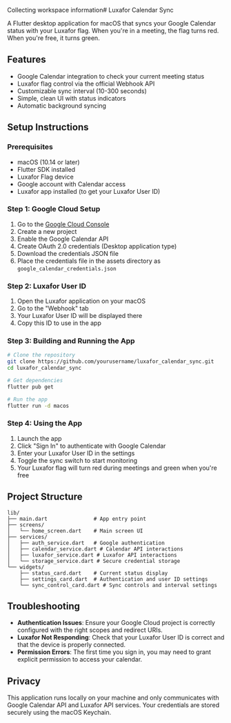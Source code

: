 Collecting workspace information# Luxafor Calendar Sync

A Flutter desktop application for macOS that syncs your Google Calendar status with your Luxafor flag. When you're in a meeting, the flag turns red. When you're free, it turns green.

## Features

- Google Calendar integration to check your current meeting status
- Luxafor flag control via the official Webhook API
- Customizable sync interval (10-300 seconds)
- Simple, clean UI with status indicators
- Automatic background syncing

## Setup Instructions

### Prerequisites

- macOS (10.14 or later)
- Flutter SDK installed
- Luxafor Flag device
- Google account with Calendar access
- Luxafor app installed (to get your Luxafor User ID)

### Step 1: Google Cloud Setup

1. Go to the [Google Cloud Console](https://console.cloud.google.com/)
2. Create a new project
3. Enable the Google Calendar API
4. Create OAuth 2.0 credentials (Desktop application type)
5. Download the credentials JSON file
6. Place the credentials file in the assets directory as `google_calendar_credentials.json`

### Step 2: Luxafor User ID

1. Open the Luxafor application on your macOS
2. Go to the "Webhook" tab
3. Your Luxafor User ID will be displayed there
4. Copy this ID to use in the app

### Step 3: Building and Running the App

```bash
# Clone the repository
git clone https://github.com/yourusername/luxafor_calendar_sync.git
cd luxafor_calendar_sync

# Get dependencies
flutter pub get

# Run the app
flutter run -d macos
```

### Step 4: Using the App

1. Launch the app
2. Click "Sign In" to authenticate with Google Calendar
3. Enter your Luxafor User ID in the settings
4. Toggle the sync switch to start monitoring
5. Your Luxafor flag will turn red during meetings and green when you're free

## Project Structure

```
lib/
├── main.dart               # App entry point
├── screens/
│   └── home_screen.dart    # Main screen UI
├── services/
│   ├── auth_service.dart   # Google authentication
│   ├── calendar_service.dart # Calendar API interactions
│   ├── luxafor_service.dart # Luxafor API interactions
│   └── storage_service.dart # Secure credential storage
└── widgets/
    ├── status_card.dart    # Current status display
    ├── settings_card.dart  # Authentication and user ID settings
    └── sync_control_card.dart # Sync controls and interval settings
```

## Troubleshooting

- **Authentication Issues**: Ensure your Google Cloud project is correctly configured with the right scopes and redirect URIs.
- **Luxafor Not Responding**: Check that your Luxafor User ID is correct and that the device is properly connected.
- **Permission Errors**: The first time you sign in, you may need to grant explicit permission to access your calendar.

## Privacy

This application runs locally on your machine and only communicates with Google Calendar API and Luxafor API services. Your credentials are stored securely using the macOS Keychain.
